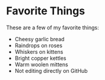 # Favorite Things

These are a few of my favorite things:

- Cheesy garlic bread 
- Raindrops on roses
- Whiskers on kittens
- Bright copper kettles
- Warm woolen mittens
- Not editing directly on GitHub

